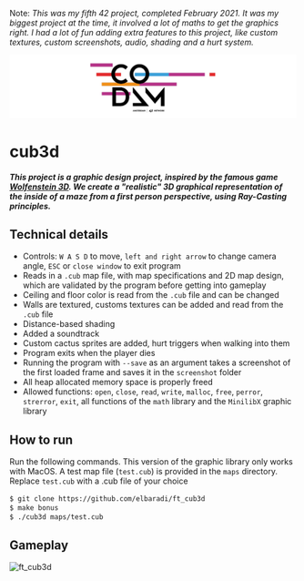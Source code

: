 Note: _This was my fifth 42 project, completed February 2021. It was my biggest project at the time, it involved a lot of maths to get the graphics right. I had a lot of fun adding extra features to this project, like custom textures, custom screenshots, audio, shading and a hurt system._

[![Logo](https://github.com/qingqingqingli/readme_images/blob/master/codam_logo_1.png)](https://github.com/qingqingqingli/cub3d)

# cub3d
***This project is a graphic design project, inspired by the famous game [Wolfenstein 3D](http://users.atw.hu/wolf3d/). We create a "realistic" 3D graphical representation of the inside of a maze from a first person perspective, using Ray-Casting principles.***

## Technical details

- Controls: ```W A S D``` to move, ```left and right arrow``` to change camera angle, ```ESC``` or ```close window``` to exit program
- Reads in a ```.cub``` map file, with map specifications and 2D map design, which are validated by the program before getting into gameplay
- Ceiling and floor color is read from the ```.cub``` file and can be changed
- Walls are textured, customs textures can be added and read from the ```.cub``` file
- Distance-based shading
- Added a soundtrack
- Custom cactus sprites are added, hurt triggers when walking into them
- Program exits when the player dies
- Running the program with ```--save``` as an argument takes a screenshot of the first loaded frame and saves it in the ```screenshot``` folder
- All heap allocated memory space is properly freed
- Allowed functions: ```open```, ```close```, ```read```, ```write```, ```malloc```, ```free```, ```perror```, ```strerror```, ```exit```, all functions of the ```math``` library and the ```MinilibX``` graphic library

## How to run

Run the following commands. This version of the graphic library only works with MacOS. A test map file (```test.cub```) is provided in the ```maps``` directory. Replace ```test.cub``` with a .cub file of your choice

```shell
$ git clone https://github.com/elbaradi/ft_cub3d
$ make bonus
$ ./cub3d maps/test.cub
```

## Gameplay

![ft_cub3d](https://s10.gifyu.com/images/Tijmens_Raytracing_Maze_in_Cdc7ef542a6fc9b70.gif) 

